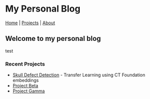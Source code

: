 # My Personal Blog

[Home](index.html) | [Projects](projects.html) | [About](about.html)

## Welcome to my personal blog

test

### Recent Projects

- [Skull Defect Detection](projects/skull-defect-detection/assets/images/Skull%20Defect%20Detection%20Using%20CT%20Foundation%20Embeddings.pdf) - Transfer Learning using CT Foundation embeddings
- [Project Beta](/projects/project-beta.md) 
- [Project Gamma](/projects/project-gamma.md)

